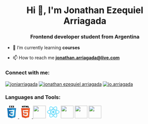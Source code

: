 <h1 align="center">Hi 👋, I'm Jonathan Ezequiel Arriagada</h1>
<h3 align="center">Frontend developer student from Argentina</h3>

- 🌱 I’m currently learning **courses**

- 📫 How to reach me **jonathan.arriagada@live.com**

<h3 align="left">Connect with me:</h3>
<p align="left">
<a href="https://twitter.com/joniarriagada" target="blank"><img align="center" src="https://raw.githubusercontent.com/rahuldkjain/github-profile-readme-generator/master/src/images/icons/Social/twitter.svg" alt="joniarriagada" height="30" width="40" /></a>
<a href="https://fb.com/jonathan ezequiel arriagada" target="blank"><img align="center" src="https://raw.githubusercontent.com/rahuldkjain/github-profile-readme-generator/master/src/images/icons/Social/facebook.svg" alt="jonathan ezequiel arriagada" height="30" width="40" /></a>
<a href="https://instagram.com/jo.arriagada" target="blank"><img align="center" src="https://raw.githubusercontent.com/rahuldkjain/github-profile-readme-generator/master/src/images/icons/Social/instagram.svg" alt="jo.arriagada" height="30" width="40" /></a>
</p>

<h3 align="left">Languages and Tools:</h3>
<p align="left"> <a href="https://www.w3schools.com/css/" target="_blank" rel="noreferrer"> <img src="https://raw.githubusercontent.com/devicons/devicon/master/icons/css3/css3-original-wordmark.svg" alt="css3" width="40" height="40"/> </a> <a href="https://www.w3.org/html/" target="_blank" rel="noreferrer"> <img src="https://raw.githubusercontent.com/devicons/devicon/master/icons/html5/html5-original-wordmark.svg" alt="html5" width="40" height="40"/> </a> <img src=https://raw.githubusercontent.com/jmnote/z-icons/master/svg/javascript.svg width="40" height="40"/> <img src=https://raw.githubusercontent.com/devicons/devicon/master/icons/react/react-original.svg width="40" height="40"/> <img src=https://camo.githubusercontent.com/c76217244e1b3700a87058abf858e20a313b06dfadd972121d0d42de5bd20fa5/68747470733a2f2f63646e2e6a7364656c6976722e6e65742f67682f64657669636f6e732f64657669636f6e2f69636f6e732f626f6f7473747261702f626f6f7473747261702d6f726967696e616c2e737667 width="40" height="40"/> <img src=https://cdnlogo.com/logo/wordpress_28224.html width="40" height="40"/> <img src=https://cdnlogo.com/logo/sass_39548.html width="40" height="40"/> </p>
